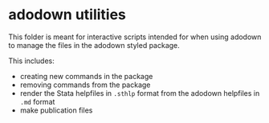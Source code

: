 # adodown utilities

This folder is meant for interactive scripts intended for when using adodown to manage the files in the adodown styled package.

This includes:
  - creating new commands in the package
  - removing commands from the package
  - render the Stata helpfiles in `.sthlp` format from the adodown helpfiles in `.md` format
  - make publication files
